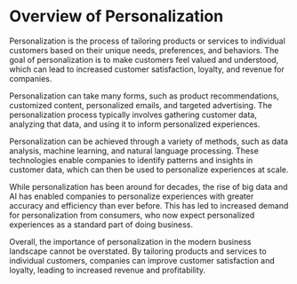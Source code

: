 Overview of Personalization
==========================================================

Personalization is the process of tailoring products or services to individual customers based on their unique needs, preferences, and behaviors. The goal of personalization is to make customers feel valued and understood, which can lead to increased customer satisfaction, loyalty, and revenue for companies.

Personalization can take many forms, such as product recommendations, customized content, personalized emails, and targeted advertising. The personalization process typically involves gathering customer data, analyzing that data, and using it to inform personalized experiences.

Personalization can be achieved through a variety of methods, such as data analysis, machine learning, and natural language processing. These technologies enable companies to identify patterns and insights in customer data, which can then be used to personalize experiences at scale.

While personalization has been around for decades, the rise of big data and AI has enabled companies to personalize experiences with greater accuracy and efficiency than ever before. This has led to increased demand for personalization from consumers, who now expect personalized experiences as a standard part of doing business.

Overall, the importance of personalization in the modern business landscape cannot be overstated. By tailoring products and services to individual customers, companies can improve customer satisfaction and loyalty, leading to increased revenue and profitability.
